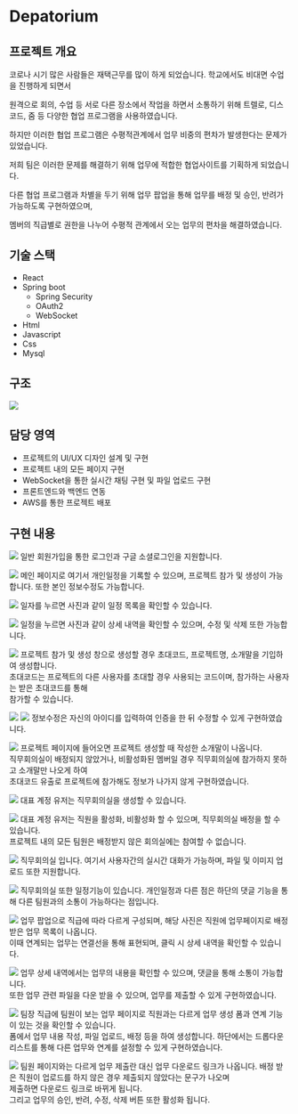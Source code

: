 ﻿# Depatorium

## 프로젝트 개요
코로나 시기 많은 사람들은 재택근무를 많이 하게 되었습니다. 학교에서도 비대면 수업을 진행하게 되면서

원격으로 회의, 수업 등 서로 다른 장소에서 작업을 하면서 소통하기 위해 트렐로, 디스코드, 줌 등 다양한 협업 프로그램을 사용하였습니다.

하지만 이러한 협업 프로그램은 수평적관계에서 업무 비중의 편차가 발생한다는 문제가 있었습니다.

저희 팀은 이러한 문제를 해결하기 위해 업무에 적합한 협업사이트를 기획하게 되었습니다.

다른 협업 프로그램과 차별을 두기 위해 업무 팝업을 통해 업무를 배정 및 승인, 반려가 가능하도록 구현하였으며,

멤버의 직급별로 권한을 나누어 수평적 관계에서 오는 업무의 편차을 해결하였습니다.

## 기술 스택
* React
* Spring boot
    - Spring Security
    - OAuth2
    - WebSocket
* Html
* Javascript
* Css
* Mysql

## 구조
![](introduce/structure.png)

## 담당 영역
* 프로젝트의 UI/UX 디자인 설계 및 구현
* 프로젝트 내의 모든 페이지 구현
* WebSocket을 통한 실시간 채팅 구현 및 파일 업로드 구현
* 프론트엔드와 백엔드 연동
* AWS를 통한 프로젝트 배포

## 구현 내용
![](introduce/login.png)
일반 회원가입을 통한 로그인과 구글 소셜로그인을 지원합니다.<br/>

![](introduce/main.png)
메인 페이지로 여기서 개인일정을 기록할 수 있으며, 프로젝트 참가 및 생성이 가능합니다. 또한 본인 정보수정도 가능합니다.<br/>

![](introduce/date_list.png)
일자를 누르면 사진과 같이 일정 목록을 확인할 수 있습니다.<br/>

![](introduce/date_detail.png)
일정을 누르면 사진과 같이 상세 내역을 확인할 수 있으며, 수정 및 삭제 또한 가능합니다.<br/>

![](introduce/project_join_create.png)
프로젝트 참가 및 생성 창으로 생성할 경우 초대코드, 프로젝트명, 소개말을 기입하여 생성합니다.<br/>
초대코드는 프로젝트의 다른 사용자를 초대할 경우 사용되는 코드이며, 참가하는 사용자는 받은 초대코드를 통해<br/>
참가할 수 있습니다. <br/>

![](introduce/setting_check.png)
![](introduce/setting.png)
정보수정은 자신의 아이디를 입력하여 인증을 한 뒤 수정할 수 있게 구현하였습니다.<br/>


![](introduce/project_main.png)
프로젝트 페이지에 들어오면 프로젝트 생성할 때 작성한 소개말이 나옵니다.<br/>
직무회의실이 배정되지 않았거나, 비활성화된 멤버일 경우 직무회의실에 참가하지 못하고 소개말만 나오게 하여<br/>
초대코드 유출로 프로젝트에 참가해도 정보가 나가지 않게 구현하였습니다.<br/>

![](introduce/chat_create.png)
대표 계정 유저는 직무회의실을 생성할 수 있습니다.<br/>

![](introduce/assignment.png)
대표 계정 유저는 직원을 활성화, 비활성화 할 수 있으며, 직무회의실 배정을 할 수 있습니다.<br/>
프로젝트 내의 모든 팀원은 배정받지 않은 회의실에는 참여할 수 없습니다.<br/>

![](introduce/chat.png)
직무회의실 입니다. 여기서 사용자간의 실시간 대화가 가능하며, 파일 및 이미지 업로드 또한 지원합니다.<br/>

![](introduce/date_team_detail.png)
직무회의실 또한 일정기능이 있습니다. 개인일정과 다른 점은 하단의 댓글 기능을 통해 다른 팀원과의 소통이 가능하다는 점입니다.<br/>

![](introduce/member_work.png)
업무 팝업으로 직급에 따라 다르게 구성되며, 해당 사진은 직원에 업무페이지로 배정 받은 업무 목록이 나옵니다.<br/>
이때 연계되는 업무는 연결선을 통해 표현되며, 클릭 시 상세 내역을 확인할 수 있습니다.<br/>

![](introduce/member_work_detail.png)
업무 상세 내역에서는 업무의 내용을 확인할 수 있으며, 댓글을 통해 소통이 가능합니다.<br/>
또한 업무 관련 파일을 다운 받을 수 있으며, 업무를 제출할 수 있게 구현하였습니다.<br/>

![](introduce/leader_work.png)
팀장 직급에 팀원이 보는 업무 페이지로 직원과는 다르게 업무 생성 폼과 연계 기능이 있는 것을 확인할 수 있습니다.<br/>
폼에서 업무 내용 작성, 파일 업로드, 배정 등을 하여 생성합니다. 하단에서는 드롭다운 리스트를 통해 다른 업무와 연계를 설정할 수 있게 구현하였습니다.<br/>

![](introduce/leader_work_detail.png)
팀원 페이지와는 다르게 업무 제출란 대신 업무 다운로드 링크가 나옵니다. 배정 받은 직원이 업로드를 하지 않은 경우 제출되지 않았다는 문구가 나오며<br/>
제출하면 다운로드 링크로 바뀌게 됩니다.<br/>
그리고 업무의 승인, 반려, 수정, 삭제 버튼 또한 활성화 됩니다.<br/>













